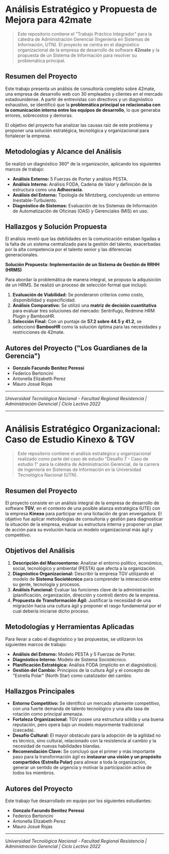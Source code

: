 # Análisis Estratégico y Propuesta de Mejora para 42mate

> Este repositorio contiene el "Trabajo Práctico Integrador" para la cátedra de Administración Gerencial (Ingeniería en Sistemas de Información, UTN). El proyecto se centra en el diagnóstico organizacional de la empresa de desarrollo de software **42mate** y la propuesta de un Sistema de Información para resolver su problemática principal.

## Resumen del Proyecto

Este trabajo presenta un análisis de consultoría completo sobre 42mate, una empresa de desarrollo web con 30 empleados y clientes en el mercado estadounidense. A partir de entrevistas con directivos y un diagnóstico exhaustivo, se identificó que la **problemática principal se relacionaba con la comunicación interna entre los equipos de desarrollo**, lo que generaba errores, sobrecostos y demoras.

El objetivo del proyecto fue analizar las causas raíz de este problema y proponer una solución estratégica, tecnológica y organizacional para fortalecer la empresa.

## Metodologías y Alcance del Análisis

Se realizó un diagnóstico 360° de la organización, aplicando los siguientes marcos de trabajo:

-   **Análisis Externo:** 5 Fuerzas de Porter y análisis PESTA.
-   **Análisis Interno:** Análisis FODA, Cadena de Valor y definición de la estructura como una **Adhocracia**.
-   **Análisis del Entorno:** Tipología de Mintzberg, concluyendo un entorno Inestable-Turbulento.
-   **Diagnóstico de Sistemas:** Evaluación de los Sistemas de Información de Automatización de Oficinas (OAS) y Gerenciales (MIS) en uso.

## Hallazgos y Solución Propuesta

El análisis reveló que las debilidades en la comunicación estaban ligadas a la falta de un sistema centralizado para la gestión del talento, exacerbadas por la alta competencia por el talento senior y las diferencias generacionales.

**Solución Propuesta: Implementación de un Sistema de Gestión de RRHH (HRMS)**

Para abordar la problemática de manera integral, se propuso la adquisición de un HRMS. Se realizó un proceso de selección formal que incluyó:

1.  **Evaluación de Viabilidad:** Se ponderaron criterios como costo, disponibilidad y especificidad.
2.  **Análisis Comparativo:** Se utilizó una **matriz de decisión cuantitativa** para evaluar tres soluciones del mercado: Sentrifugo, Redmine HRM Plugin y BambooHR.
3.  **Selección Final:** Con un puntaje de **57.2 sobre 44.5 y 41.2**, se seleccionó **BambooHR** como la solución óptima para las necesidades y restricciones de 42mate.

## Autores del Proyecto ("Los Guardianes de la Gerencia")

-   **Gonzalo Facundo Benitez Peressi**
-   Federico Bertoncini
-   Antonella Elizabeth Perez
-   Mauro Josué Rojas

---
*Universidad Tecnológica Nacional - Facultad Regional Resistencia | Administración Gerencial | Ciclo Lectivo 2022*


------------------------------------------------------------------------------------------------------------------------------------

# Análisis Estratégico Organizacional: Caso de Estudio Kinexo & TGV

> Este repositorio contiene el análisis estratégico y organizacional realizado como parte del caso de estudio "Desafío 7 - Caso de estudio 1" para la cátedra de Administración Gerencial, de la carrera de Ingeniería en Sistemas de Información en la Universidad Tecnológica Nacional (UTN).

## Resumen del Proyecto

El proyecto consiste en un análisis integral de la empresa de desarrollo de software **TGV**, en el contexto de una posible alianza estratégica (UTE) con la empresa **Kinexo** para participar en una licitación de gran envergadura. El objetivo fue aplicar metodologías de consultoría y gestión para diagnosticar la situación de la empresa, evaluar su estructura interna y proponer un plan de acción para su evolución hacia un modelo organizacional más ágil y competitivo.

## Objetivos del Análisis

1.  **Descripción del Macroentorno:** Analizar el entorno político, económico, social, tecnológico y ambiental (PESTA) que afecta a la organización.
2.  **Diagnóstico Organizacional:** Describir la empresa TGV utilizando el modelo de **Sistema Sociotécnico** para comprender la interacción entre su gente, tecnología y procesos.
3.  **Análisis Funcional:** Evaluar las funciones clave de la administración (planificación, organización, dirección y control) dentro de la empresa.
4.  **Propuesta de Transformación Ágil:** Justificar la necesidad de una migración hacia una cultura ágil y proponer el rasgo fundamental por el cual debería iniciarse dicho proceso.

## Metodologías y Herramientas Aplicadas

Para llevar a cabo el diagnóstico y las propuestas, se utilizaron los siguientes marcos de trabajo:

-   **Análisis del Entorno:** Modelo PESTA y 5 Fuerzas de Porter.
-   **Diagnóstico Interno:** Modelo de Sistema Sociotécnico.
-   **Planificación Estratégica:** Análisis FODA (implícito en el diagnóstico).
-   **Gestión del Cambio:** Principios de la cultura Ágil y el concepto de "Estrella Polar" (North Star) como catalizador del cambio.

## Hallazgos Principales

-   **Entorno Competitivo:** Se identificó un mercado altamente competitivo, con una fuerte demanda de talento tecnológico y una alta tasa de rotación como principal amenaza.
-   **Fortaleza Organizacional:** TGV posee una estructura sólida y una buena reputación, pero opera bajo un modelo mayormente tradicional (cascada).
-   **Desafío Cultural:** El mayor obstáculo para la adopción de la agilidad no es técnico, sino cultural, relacionado con la resistencia al cambio y la necesidad de nuevas habilidades blandas.
-   **Recomendación Clave:** Se concluyó que el primer y más importante paso para la transformación ágil es **instaurar una visión y un propósito compartidos (Estrella Polar)** para alinear a toda la organización, generar un sentido de urgencia y motivar la participación activa de todos los miembros.


## Autores del Proyecto

Este trabajo fue desarrollado en equipo por los siguientes estudiantes:

-   **Gonzalo Facundo Benitez Peressi**
-   Federico Bertoncini
-   Antonella Elizabeth Perez
-   Mauro Josué Rojas

---
*Universidad Tecnológica Nacional - Facultad Regional Resistencia | Administración Gerencial | Ciclo Lectivo 2022*
